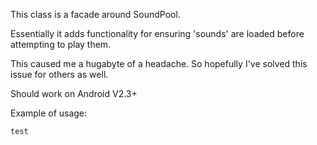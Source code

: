 This class is a facade around SoundPool.

Essentially it adds functionality for ensuring 'sounds' are loaded before attempting to play them.   

This caused me a hugabyte of a headache. So hopefully I've solved this issue for others as well.

Should work on Android V2.3+


Example of usage:

``
test
``
